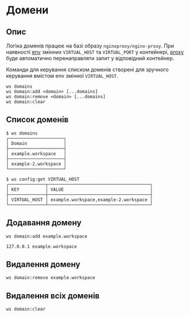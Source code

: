# Домени

## Опис

Логіка доменів працює на базі образу `nginxproxy/nginx-proxy`.
При наявності [env](/project/config) змінних `VIRTUAL_HOST` та `VIRTUAL_PORT` у контейнері, [proxy](/plugins/proxy) буде автоматично перенаправляти запит у відповідний контейнер.

Команди для керування списком доменів створені для зручного керування вмістом env змінної `VIRTUAL_HOST`.

```shell
ws domains
ws domain:add <domain> [...domains]
ws domain:remove <domain> [...domains]
ws domain:clear
```


## Список доменів

```shell
$ ws domains
┌─────────────────────┐
│ Domain              │
├─────────────────────┤
│ example.workspace   │
├─────────────────────┤
│ example-2.workspace │
└─────────────────────┘
```

```shell
$ ws config:get VIRTUAL_HOST
┌──────────────┬───────────────────────────────────────┐
│ KEY          │ VALUE                                 │
├──────────────┼───────────────────────────────────────┤
│ VIRTUAL_HOST │ example.workspace,example-2.workspace │
└──────────────┴───────────────────────────────────────┘
```


## Додавання домену

```shell
ws domain:add example.workspace
```

```text
127.0.0.1 example.workspace
```

## Видалення домену

```shell
ws domain:remove example.workspace
```

## Видалення всіх доменів

```shell
ws domain:clear
```
